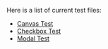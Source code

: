 Here is a list of current test files:

- [Canvas Test](/canvas.html)
- [Checkbox Test](/checkbox.html)
- [Modal Test](/modal.html)